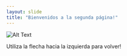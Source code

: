 ```yaml
---
layout: slide
title: "Bienvenidos a la segunda página!"
---
```

![Alt Text](https://media.giphy.com/media/vFKqnCdLPNOKc/giphy.gif)

Utiliza la flecha hacia la izquierda para volver!
